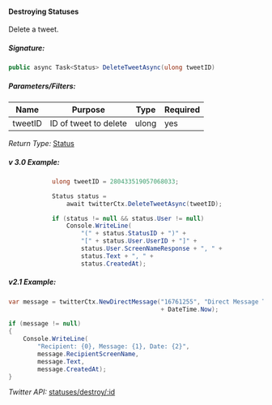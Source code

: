 #### Destroying Statuses

Delete a tweet.

##### Signature:

```c#
public async Task<Status> DeleteTweetAsync(ulong tweetID)
```

##### Parameters/Filters:

| Name | Purpose | Type | Required |
|------|---------|------|----------|
| tweetID | ID of tweet to delete | ulong | yes |

*Return Type:* [Status](../LINQ-to-Twitter-Entities/Status-Entity.md)

##### v 3.0 Example:

```c#
            ulong tweetID = 280433519057068033;

            Status status = 
                await twitterCtx.DeleteTweetAsync(tweetID);

            if (status != null && status.User != null)
                Console.WriteLine(
                    "(" + status.StatusID + ")" +
                    "[" + status.User.UserID + "]" +
                    status.User.ScreenNameResponse + ", " +
                    status.Text + ", " +
                    status.CreatedAt);
```

##### v2.1 Example:

```c#
var message = twitterCtx.NewDirectMessage("16761255", "Direct Message Test - " 
                                          + DateTime.Now);

if (message != null)
{
    Console.WriteLine(
        "Recipient: {0}, Message: {1}, Date: {2}",
        message.RecipientScreenName,
        message.Text,
        message.CreatedAt);
}
```

*Twitter API:* [statuses/destroy/:id](https://developer.twitter.com/en/docs/tweets/post-and-engage/api-reference/post-statuses-destroy-id)